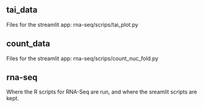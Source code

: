 ## tai_data
Files for the streamlit app: rna-seq/scrips/tai_plot.py

## count_data
Files for the streamlit app: rna-seq/scrips/count_nuc_fold.py

## rna-seq
Where the R scripts for RNA-Seq are run, and where the sreamlit scripts are kept.
